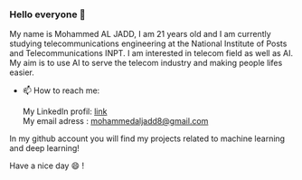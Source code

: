 ### Hello everyone 👋

<!--
**mohammedAljadd/mohammedAljadd** is a ✨ _special_ ✨ repository because its `README.md` (this file) appears on your GitHub profile.

Here are some ideas to get you started:

- 🔭 I’m currently working on ...
- 🌱 I’m currently learning ...
- 👯 I’m looking to collaborate on ...
- 🤔 I’m looking for help with ...
- 💬 Ask me about ...
- 📫 How to reach me: ...
- 😄 Pronouns: ...
- ⚡ Fun fact: ...
-->


My name is Mohammed AL JADD, I am 21 years old and I am currently studying telecommunications engineering at the National Institute of Posts and Telecommunications INPT.
I am interested in telecom field as well as AI. My aim is to use AI to serve the telecom industry and making people lifes easier.

- 📫 How to reach me:  <br>

  My LinkedIn profil: <a href='https://www.linkedin.com/in/mohammed-al-jadd-a540281b7/'>link</a><br>
  My email adress : mohammedaljadd8@gmail.com 


In my github account you will find my projects related to machine learning and deep learning!

Have a nice day 😄 !

